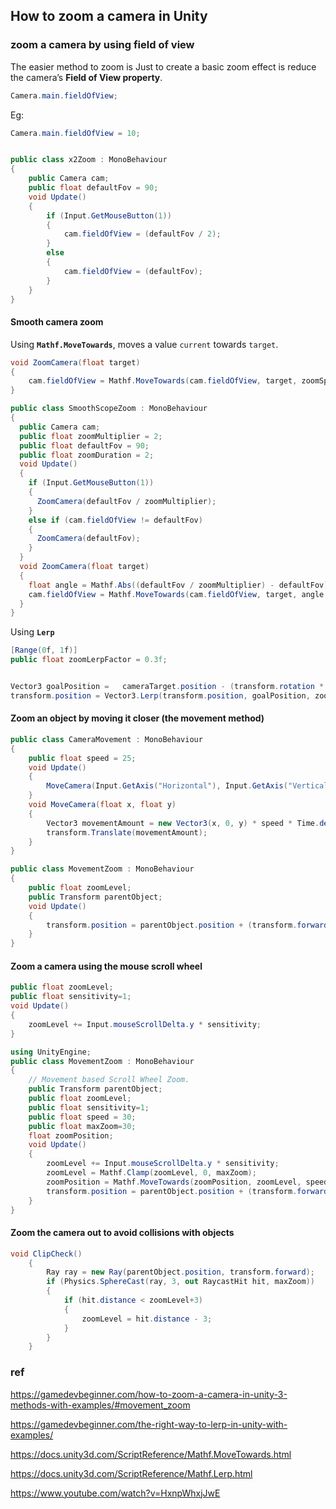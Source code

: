 ## How to zoom a camera in Unity 


### zoom a camera by using field of view

The easier method to zoom is Just to create a basic zoom effect is reduce the camera’s **Field of View property**.


```cs
Camera.main.fieldOfView;
```
Eg:
```cs
Camera.main.fieldOfView = 10;
```

```cs

public class x2Zoom : MonoBehaviour
{
    public Camera cam;
    public float defaultFov = 90;
    void Update()
    {
        if (Input.GetMouseButton(1))
        {
            cam.fieldOfView = (defaultFov / 2);
        }
        else
        {
            cam.fieldOfView = (defaultFov);
        }
    }
}
```

#### Smooth camera zoom 


Using **`Mathf.MoveTowards`**, moves a value `current` towards `target`.

```cs
void ZoomCamera(float target)
{
    cam.fieldOfView = Mathf.MoveTowards(cam.fieldOfView, target, zoomSpeed * Time.deltaTime);
}

```

```cs
public class SmoothScopeZoom : MonoBehaviour
{
  public Camera cam;
  public float zoomMultiplier = 2;
  public float defaultFov = 90;
  public float zoomDuration = 2;
  void Update()
  {
    if (Input.GetMouseButton(1))
    {
      ZoomCamera(defaultFov / zoomMultiplier);
    }
    else if (cam.fieldOfView != defaultFov)
    {
      ZoomCamera(defaultFov);
    }
  }
  void ZoomCamera(float target)
  {
    float angle = Mathf.Abs((defaultFov / zoomMultiplier) - defaultFov);
    cam.fieldOfView = Mathf.MoveTowards(cam.fieldOfView, target, angle / zoomDuration * Time.deltaTime);
  }
}
```

Using **`Lerp`**

```cs
[Range(0f, 1f)]
public float zoomLerpFactor = 0.3f;


Vector3 goalPosition =   cameraTarget.position - (transform.rotation * Vector3.forward * distance);
transform.position = Vector3.Lerp(transform.position, goalPosition, zoomLerpFactor);

```


#### Zoom an object by moving it closer (the movement method)

```cs
public class CameraMovement : MonoBehaviour
{
    public float speed = 25;
    void Update()
    {
        MoveCamera(Input.GetAxis("Horizontal"), Input.GetAxis("Vertical"));
    }
    void MoveCamera(float x, float y)
    {
        Vector3 movementAmount = new Vector3(x, 0, y) * speed * Time.deltaTime;
        transform.Translate(movementAmount);
    }
}
```

```cs
public class MovementZoom : MonoBehaviour
{
    public float zoomLevel;
    public Transform parentObject;
    void Update()
    {
        transform.position = parentObject.position + (transform.forward * zoomLevel);
    }
}
```

#### Zoom a camera using the mouse scroll wheel

```cs
public float zoomLevel;
public float sensitivity=1;
void Update()
{
    zoomLevel += Input.mouseScrollDelta.y * sensitivity;
}
```

```cs
using UnityEngine;
public class MovementZoom : MonoBehaviour
{
    // Movement based Scroll Wheel Zoom.
    public Transform parentObject;
    public float zoomLevel;
    public float sensitivity=1;
    public float speed = 30;
    public float maxZoom=30;
    float zoomPosition;
    void Update()
    {
        zoomLevel += Input.mouseScrollDelta.y * sensitivity;
        zoomLevel = Mathf.Clamp(zoomLevel, 0, maxZoom);
        zoomPosition = Mathf.MoveTowards(zoomPosition, zoomLevel, speed * Time.deltaTime);
        transform.position = parentObject.position + (transform.forward * zoomPosition);
    }
}
```

#### Zoom the camera out to avoid collisions with objects

```cs
void ClipCheck()
    {
        Ray ray = new Ray(parentObject.position, transform.forward);
        if (Physics.SphereCast(ray, 3, out RaycastHit hit, maxZoom))
        {
            if (hit.distance < zoomLevel+3)
            {
                zoomLevel = hit.distance - 3;
            }
        }
    }

```

### ref

https://gamedevbeginner.com/how-to-zoom-a-camera-in-unity-3-methods-with-examples/#movement_zoom

https://gamedevbeginner.com/the-right-way-to-lerp-in-unity-with-examples/

https://docs.unity3d.com/ScriptReference/Mathf.MoveTowards.html

https://docs.unity3d.com/ScriptReference/Mathf.Lerp.html

https://www.youtube.com/watch?v=HxnpWhxjJwE

